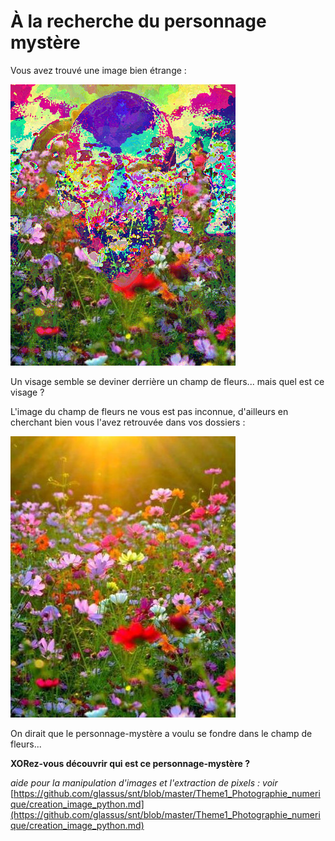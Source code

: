 # À la recherche du personnage mystère

Vous avez trouvé une image bien étrange :

![](data/mystere.bmp)

Un visage semble se deviner derrière un champ de fleurs... mais quel est ce visage ?

L'image du champ de fleurs ne vous est pas inconnue, d'ailleurs en cherchant bien vous l'avez retrouvée dans vos dossiers :

![](data/mask.jpg)


On dirait que le personnage-mystère a voulu se fondre dans le champ de fleurs...

**XORez-vous découvrir qui est ce personnage-mystère ?**


*aide pour la manipulation d'images et l'extraction de pixels : voir* 
[https://github.com/glassus/snt/blob/master/Theme1_Photographie_numerique/creation_image_python.md](https://github.com/glassus/snt/blob/master/Theme1_Photographie_numerique/creation_image_python.md)